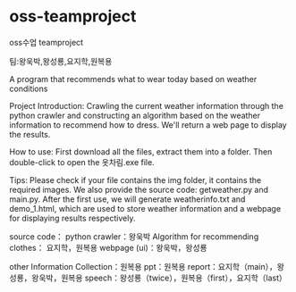 # oss-teamproject
oss수업 teamproject

팀:왕욱박,왕성룡,요지학,원복용

A program that recommends what to wear today based on weather conditions

Project Introduction:
  Crawling the current weather information through the python crawler and constructing an algorithm based on the weather information to recommend how to dress.
  We'll return a web page to display the results.
  
How to use:
  First download all the files, extract them into a folder.
  Then double-click to open the 옷차림.exe file.
  
  Tips: 
    Please check if your file contains the img folder, it contains the required images.
    We also provide the source code: getweather.py and main.py.
    After the first use, we will generate weatherinfo.txt and demo_1.html, which are used to store weather information and a webpage for displaying results respectively.
    
    
source code：
  python crawler：왕욱박
  Algorithm for recommending clothes： 요지학，원복용
  webpage (ui)：왕욱박，왕성룡
  
other Information Collection：원복용
ppt：원복용
report：요지학（main），왕성룡，왕욱박，원복용
speech：왕성룡（twice），원복용（first），요지학（last）
